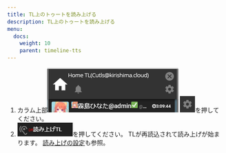```yaml
---
title: TL上のトゥートを読み上げる
description: TL上のトゥートを読み上げる
menu:
  docs:
    weight: 10
    parent: timeline-tts
---
```

1. カラム上部![timeline4](https://raw.githubusercontent.com/cutls/TheDeskDocs/master/media/timeline4.png) ![timeline8](https://raw.githubusercontent.com/cutls/TheDeskDocs/master/media/timeline8.png)を押してください。
2. ![timeline11](https://raw.githubusercontent.com/cutls/TheDeskDocs/master/media/timeline11.png)を押してください。 TLが再読込されて読み上げが始まります。 [読み上げの設定](https://docs.thedesk.top/settings/tts)も参照。

